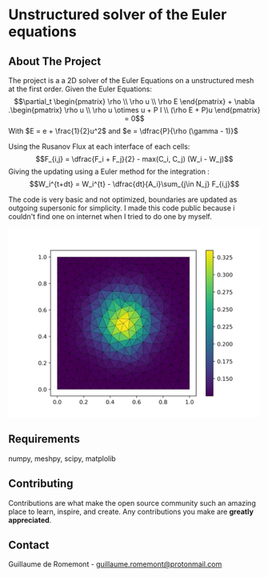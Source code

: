 
# Unstructured solver of the Euler equations
<!-- ABOUT THE PROJECT -->
## About The Project

The project is a a 2D solver of the Euler Equations on a unstructured mesh at the first order.
Given the Euler Equations:
$$\partial_t \begin{pmatrix}
\rho \\
\rho u \\
\rho E
\end{pmatrix} + \nabla .\begin{pmatrix}
\rho u \\
\rho u \otimes u + P I \\
 (\rho E + P)u
\end{pmatrix} = 0$$ 
With $E = e + \frac{1}{2}u^2$ and $e = \dfrac{P}{\rho (\gamma - 1)}$


Using the Rusanov Flux at each interface of each cells: 
$$F_{i,j} = \dfrac{F_i + F_j}{2} - max(C_i, C_j) (W_i - W_j)$$
Giving the updating using a Euler method for the integration : 
$$W_i^{t+dt} = W_i^{t} - \dfrac{dt}{A_i}\sum_{j\in N_j} F_{i,j}$$

The code is very basic and not optimized, boundaries are updated as outgoing supersonic for simplicity.
I made this code public because i couldn't find one on internet when I tried to do one by myself. 

![plot](./rho.jpg)

<!-- Requirements -->
## Requirements

numpy, meshpy, scipy, matplolib

<!-- CONTRIBUTING -->
## Contributing

Contributions are what make the open source community such an amazing place to learn, inspire, and create. Any contributions you make are **greatly appreciated**.


<!-- CONTACT -->
## Contact

Guillaume de Romemont - guillaume.romemont@protonmail.com





